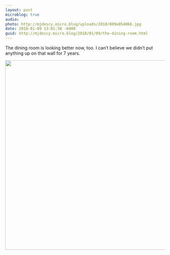 ```yaml
---
layout: post
microblog: true
audio: 
photo: http://mjdescy.micro.blog/uploads/2018/809e854066.jpg
date: 2018-01-09 13:01:38 -0400
guid: http://mjdescy.micro.blog/2018/01/09/the-dining-room.html
---
```

The dining room is looking better now, too. I can’t believe we didn’t put anything up on that wall for 7 years.

<img src="http://mjdescy.micro.blog/uploads/2018/809e854066.jpg" width="600" height="599" />
